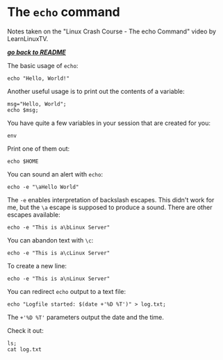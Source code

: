 # The `echo` command

Notes taken on the "Linux Crash Course - The echo Command" video by
LearnLinuxTV.

[***go back to README***](/README.md)  

The basic usage of `echo`:

    echo "Hello, World!"

Another useful usage is to print out the contents of a variable:

    msg="Hello, World";
    echo $msg;

You have quite a few variables in your session that are created for you:

    env

Print one of them out:

    echo $HOME


You can sound an alert with `echo`:

    echo -e "\aHello World"

The `-e` enables interpretation of backslash escapes. This didn't work for me,
but the `\a` escape is supposed to produce a sound. There are other escapes 
available:

    echo -e "This is a\bLinux Server"

You can abandon text with `\c`:

    echo -e "This is a\cLinux Server"
    
To create a new line:

    echo -e "This is a\nLinux Server"

You can redirect `echo` output to a text file:

    echo "Logfile started: $(date +'%D %T')" > log.txt;

The `+'%D %T'` parameters output the date and the time.

Check it out:

    ls;
    cat log.txt
